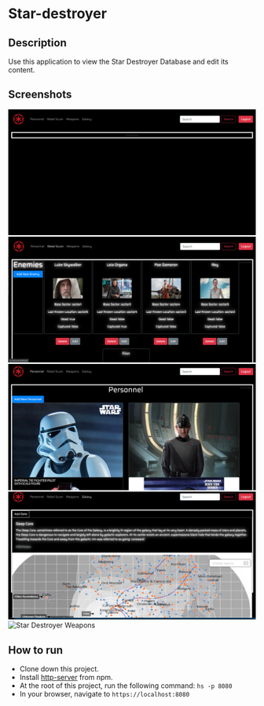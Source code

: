 # Star-destroyer

## Description
Use this application to view the Star Destroyer Database and edit its content.

## Screenshots
![Star Destroyer Preview](https://raw.githubusercontent.com/nss-evening-cohort-10/nutshell-star-destroyer/master/src/screenshots/mainview.png)
![Star Destroyer Preview](https://raw.githubusercontent.com/nss-evening-cohort-10/nutshell-star-destroyer/master/src/screenshots/enemiesview.png)
![Star Destroyer Preview](https://raw.githubusercontent.com/nss-evening-cohort-10/nutshell-star-destroyer/master/src/screenshots/personnelview.png)
![Star Destroyer Preview](https://raw.githubusercontent.com/nss-evening-cohort-10/nutshell-star-destroyer/master/src/screenshots/sectorsview.png)
![Star Destroyer Weapons](https://user-images.githubusercontent.com/51214463/71315990-4bfa1e80-242e-11ea-8b16-bba6a1f05ccb.PNG)
 

## How to run
* Clone down this project.
* Install [http-server](https://www.npmjs.com/package/http-server) from npm.
* At the root of this project, run the following command: `hs -p 8080`
* In your browser, navigate to `https://localhost:8080`